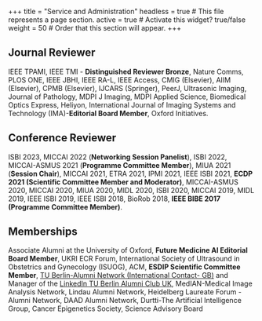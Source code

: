 +++
title = "Service and Administration"
headless = true  # This file represents a page section.
active = true  # Activate this widget? true/false
weight = 50  # Order that this section will appear.
+++

## Journal Reviewer

IEEE TPAMI, IEEE TMI - **Distinguished Reviewer Bronze**, Nature Comms, PLOS ONE, IEEE JBHI, IEEE RA-L, IEEE Access, CMIG (Elsevier), AIIM (Elsevier), CPMB (Elsevier), IJCARS (Springer), PeerJ, Ultrasonic Imaging, Journal of Pathology, MDPI J Imaging, MDPI Applied Science, Biomedical Optics Express, Heliyon, International Journal of Imaging Systems and Technology (IMA)-**Editorial Board Member**, Oxford Initiatives.

## Conference Reviewer

ISBI 2023, MICCAI 2022 (**Networking Session Panelist**), ISBI 2022, MICCAI-ASMUS 2021 (**Programme Committee Member**), MIUA 2021 (**Session Chair**), MICCAI 2021, ETRA 2021, IPMI 2021, IEEE ISBI 2021, **ECDP 2021 (Scientific Committee Member and Moderator)**, MICCAI-ASMUS 2020, MICCAI 2020, MIUA 2020, MIDL 2020, ISBI 2020, MICCAI 2019, MIDL 2019, IEEE ISBI 2019, IEEE ISBI 2018, BioRob 2018, **IEEE BIBE 2017 (Programme Committee Member)**.


## Memberships

Associate Alumni at the University of Oxford, **Future Medicine AI Editorial Board Member**, UKRI ECR Forum, International Society of Ultrasound in Obstetrics and Gynecology (ISUOG), ACM, **ESDIP Scientific Committee Member**, [TU Berlin-Alumni Network (International Contact- GB)](https://www.alumni.tu-berlin.de/en/alumni-commitment/international-alumni-contacts/great-britain/) and Manager of the [LinkedIn TU Berlin Alumni Club UK](https://www.linkedin.com/groups/13716197/), MedIAN-Medical Image Analysis Network, Lindau Alumni Network, Heidelberg Laureate Forum - Alumni Network, DAAD Alumni Network, Durtti-The Artificial Intelligence Group, Cancer Epigenetics Society, Science Advisory Board



